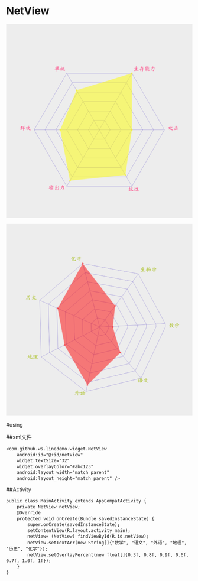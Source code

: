 # NetView

![image](https://github.com/HpWens/NetView/blob/master/app/src/main/assets/view1.png)

![image](https://github.com/HpWens/NetView/blob/master/app/src/main/assets/view2.png)

#using

##xml文件

    <com.github.ws.linedemo.widget.NetView
        android:id="@+id/netView"
        widget:textSize="32"
        widget:overlayColor="#abc123"
        android:layout_width="match_parent"
        android:layout_height="match_parent" />
        
##Activity

```
public class MainActivity extends AppCompatActivity {
    private NetView netView;
    @Override
    protected void onCreate(Bundle savedInstanceState) {
        super.onCreate(savedInstanceState);
        setContentView(R.layout.activity_main);
        netView= (NetView) findViewById(R.id.netView);
        netView.setTextArr(new String[]{"数学", "语文", "外语", "地理", "历史", "化学"});
        netView.setOverlayPercent(new float[]{0.3f, 0.8f, 0.9f, 0.6f, 0.7f, 1.0f, 1f});
    }
}
```
